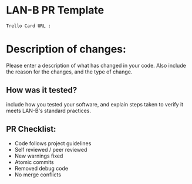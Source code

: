 # LAN-B PR Template 
	Trello Card URL : 

# Description of changes: 

Please enter a description of what has changed in your code.  Also include the reason for the changes, and the type of change. 

## How was it tested? 

include how you tested your software, and explain steps taken to verify it meets LAN-B's standard practices. 

## PR Checklist: 

- Code follows project guidelines
- Self reviewed / peer reviewed 
-  New warnings fixed
- Atomic commits 
- Removed debug code
- No merge conflicts 

